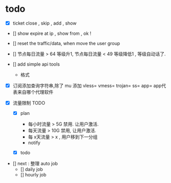 # todo

- [x] ticket close , skip , add , show 
- [] show expire at ip , show from , ok !

- [] reset the traffic/data, when move the user group 

- [] 节点每日流量 > 64 等级升1, 节点每日流量 < 49 等级降低1 , 等级自动话了.


- [] add simple api tools 
    - 格式
        

- [x] 订阅添加查询字符串,除了 mu 添加 vless= vmess= trojan= ss= app= app代表来自哪个代理软件 

- [x] 流量限制 TODO 
    - [x] plan 
        - 每小时流量 > 5G 禁用. 让用户激活.
        - 每天流量 > 10G 禁用, 让用户激活.
        - 每 x天流量 > x , 用户移到下一分组
        - notify 
    - [x] todo  
        


- [] next : 整理 auto job 
    - [] daily job 
    - [] hourly job 
